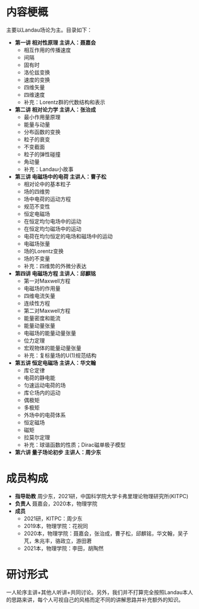 # 内容梗概
主要以Landau场论为主。目录如下：
- **第一讲 相对性原理 主讲人：聂嘉会** 
    - 相互作用的传播速度
    - 间隔
    - 固有时
    - 洛伦兹变换
    - 速度的变换
    - 四维矢量
    - 四维速度
    - 补充：Lorentz群的代数结构和表示
- **第二讲 相对论力学 主讲人：张治成**
    - 最小作用量原理
    - 能量与动量
    - 分布函数的变换
    - 粒子的衰变
    - 不变截面
    - 粒子的弹性碰撞
    - 角动量
    - 补充：Landau小故事
- **第三讲 电磁场中的电荷 主讲人：曹子松**
    - 相对论中的基本粒子
    - 场的四维势
    - 场中电荷的运动方程
    - 规范不变性
    - 恒定电磁场
    - 在恒定均匀电场中的运动
    - 在恒定均匀磁场中的运动
    - 电荷在均匀恒定的电场和磁场中的运动
    - 电磁场张量
    - 场的Lorentz变换
    - 场的不变量
    - 补充：四维势的外微分表达
- **第四讲 电磁场方程 主讲人：邱麒铭**
    - 第一对Maxwell方程
    - 电磁场的作用量
    - 四维电流矢量
    - 连续性方程
    - 第二对Maxwell方程
    - 能量密度和能流
    - 能量动量张量
    - 电磁场的能量动量张量
    - 位力定理
    - 宏观物体的能量动量张量
    - 补充：复标量场的U(1)规范结构
- **第五讲 恒定电磁场 主讲人：华文翰**
    - 库仑定律
    - 电荷的静电能
    - 匀速运动电荷的场
    - 库仑场内的运动
    - 偶极矩
    - 多极矩
    - 外场中的电荷体系
    - 恒定磁场
    - 磁矩
    - 拉莫尔定理
    - 补充：球谐函数的性质；Dirac磁单极子模型
- **第六讲 量子场论初步 主讲人：周少东**

# 成员构成
- **指导助教** 周少东，2021研，中国科学院大学卡弗里理论物理研究所(KITPC)
- **负责人** 聂嘉会，2020本，物理学院
- **成员**  
    - 2021研，KITPC：周少东
    - 2019本，物理学院：花祝同
    - 2020本，物理学院：聂嘉会，张治成，曹子松，邱麒铭，华文翰，吴子芃，朱兆丰，骆政立，游田莙
    - 2021本，物理学院：李田，胡陶然
# 研讨形式
一人轮序主讲+其他人听讲+共同讨论。另外，我们并不打算完全按照Landau本人的思路来讲，每个人可视自己的风格而定不同的讲解思路并补充额外的知识。


